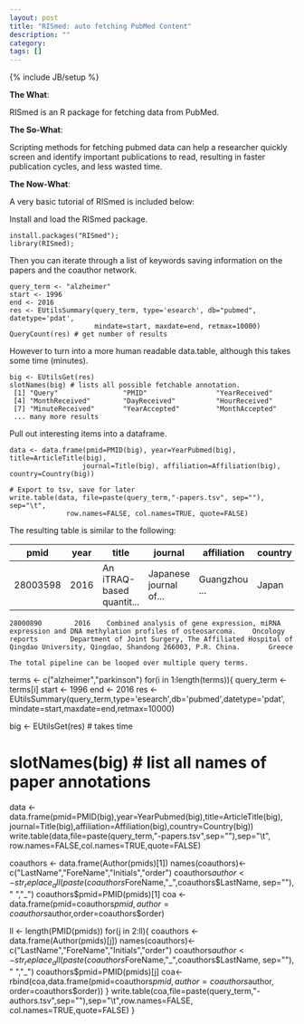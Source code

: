 ```yaml
---
layout: post
title: "RISmed: auto fetching PubMed Content"
description: ""
category: 
tags: []
---
```

{% include JB/setup %}

**The What**: 

RISmed is an R package for fetching data from PubMed. 

**The So-What**:

Scripting methods for fetching pubmed data can help a researcher quickly screen and identify important publications to read, resulting in faster publication cycles, and less wasted time.

**The Now-What**:

A very basic tutorial of RISmed is included below:

Install and load the RISmed package.

```
install.packages("RISmed");
library(RISmed);
```

Then you can iterate through a list of keywords saving information on the papers and the coauthor network.

```
query_term <- "alzheimer"
start <- 1996
end <- 2016
res <- EUtilsSummary(query_term, type='esearch', db="pubmed", datetype='pdat',
                     mindate=start, maxdate=end, retmax=10000)
QueryCount(res) # get number of results

```

However to turn into a more human readable data.table, although this takes some time (minutes).

```
big <- EUtilsGet(res)
slotNames(big) # lists all possible fetchable annotation.
 [1] "Query"                "PMID"                 "YearReceived"        
 [4] "MonthReceived"        "DayReceived"          "HourReceived"        
 [7] "MinuteReceived"       "YearAccepted"         "MonthAccepted"
 ... many more results      

```

Pull out interesting items into a dataframe.

```
data <- data.frame(pmid=PMID(big), year=YearPubmed(big), title=ArticleTitle(big),
                  journal=Title(big), affiliation=Affiliation(big), country=Country(big))

# Export to tsv, save for later
write.table(data, file=paste(query_term,"-papers.tsv", sep=""), sep="\t",
              row.names=FALSE, col.names=TRUE, quote=FALSE)
```
The resulting table is similar to the following:

|pmid|year|title|journal|affiliation|country|
|----|----|-----|-------|-----------|-------|
|28003598 | 2016 | An iTRAQ-based quantit... | Japanese journal of... | Guangzhou ... | Japan|

```
28000890        2016    Combined analysis of gene expression, miRNA expression and DNA methylation profiles of osteosarcoma.    Oncology reports        Department of Joint Surgery, The Affiliated Hospital of Qingdao University, Qingdao, Shandong 266003, P.R. China.       Greece

The total pipeline can be looped over multiple query terms.

```
terms <- c("alzheimer","parkinson")
for(i in 1:length(terms)){
  query_term <- terms[i]
  start <- 1996
  end <- 2016
  res <- EUtilsSummary(query_term,type='esearch',db='pubmed',datetype='pdat',
                       mindate=start,maxdate=end,retmax=10000)
  
  big <- EUtilsGet(res) # takes time
  
  # slotNames(big) # list all names of paper annotations
  data <- data.frame(pmid=PMID(big),year=YearPubmed(big),title=ArticleTitle(big),
                     journal=Title(big),affiliation=Affiliation(big),country=Country(big))
  write.table(data,file=paste(query_term,"-papers.tsv",sep=""),sep="\t",
              row.names=FALSE,col.names=TRUE,quote=FALSE)
  
  coauthors <- data.frame(Author(pmids)[1])
  names(coauthors)<-c("LastName","ForeName","Initials","order")
  coauthors$author<-str_replace_all(paste(coauthors$ForeName,"_",coauthors$LastName,
                                    sep=""), " ","_")
  coauthors$pmid=PMID(pmids)[1]
  coa <- data.frame(pmid=coauthors$pmid,author=coauthors$author,order=coauthors$order)

  ll <- length(PMID(pmids))
  for(j in 2:ll){
    coauthors <- data.frame(Author(pmids)[j])
    names(coauthors)<-c("LastName","ForeName","Initials","order")
    coauthors$author<-str_replace_all(paste(coauthors$ForeName,"_",coauthors$LastName,
                                      sep=""), " ","_")
    coauthors$pmid=PMID(pmids)[j]
    coa<-rbind(coa,data.frame(pmid=coauthors$pmid,author=coauthors$author,
               order=coauthors$order))
  }
  write.table(coa,file=paste(query_term,"-authors.tsv",sep=""),sep="\t",row.names=FALSE,
              col.names=TRUE,quote=FALSE)
}
```

